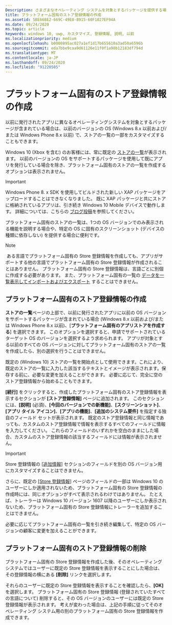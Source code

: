 ```yaml
---
Description: さまざまなオペレーティング システムを対象とするパッケージを提供する場合、対象のオペレーティング システムごとにストア登録情報の一部をカスタマイズするオプションがあります。
title: プラットフォーム固有のストア登録情報の作成
ms.assetid: 5BE66BE2-669C-49E0-8915-60F1027EF94A
ms.date: 09/24/2020
ms.topic: article
keywords: windows 10, uwp, カスタマイズ, 登録情報, 説明, 以前
ms.localizationpriority: medium
ms.openlocfilehash: b0008095ac027a1ef1d17b655610a3ad50a6596b
ms.sourcegitcommit: eda7bbe9caa9d61126e11f0f1a98b12183df794d
ms.translationtype: MT
ms.contentlocale: ja-JP
ms.lasthandoff: 09/24/2020
ms.locfileid: "91220505"
---
```

# <a name="create-platform-specific-store-listings"></a>プラットフォーム固有のストア登録情報の作成


以前に発行されたアプリに異なるオペレーティングシステムを対象とするパッケージが含まれている場合は、以前のバージョンの OS (Windows 8.x 以前および/または Windows Phone 8.x 以前) で、ストアの一覧の一部をカスタマイズすることもできます。 

Windows 10 (Xbox を含む) のお客様には、常に既定の [ストアの一覧](create-app-store-listings.md)が表示されます。 以前のバージョンの OS をサポートするパッケージを使用して既にアプリを発行している場合を除き、プラットフォーム固有のストアの一覧を作成するオプションは表示されません。 

> [!IMPORTANT]
> Windows Phone 8. x SDK を使用してビルドされた新しい XAP パッケージをアップロードすることはできなくなりました。 既に XAP パッケージと共にストアに格納されているアプリは、引き続き Windows 10 Mobile デバイスで動作します。 詳細については、こちらの [ブログ投稿](https://blogs.windows.com/windowsdeveloper/2018/08/20/important-dates-regarding-apps-with-windows-phone-8-x-and-earlier-and-windows-8-8-1-packages-submitted-to-microsoft-store)を参照してください。

プラットフォーム固有のストアの一覧は、1つの OS バージョンでのみ表示される機能を説明する場合や、特定の OS に固有のスクリーンショット (デバイスの種類に依存しない) を提供する場合に便利です。

> [!NOTE]
> ある言語でプラットフォーム固有の Store 登録情報を作成しても、アプリがサポートする他の言語でプラットフォーム固有の Store 登録情報が作成されることはありません。 プラットフォーム固有の Store 登録情報は、言語ごとに別個に作成する必要があります。 また、プラットフォーム固有の一覧の [データを一覧表示してインポートおよびエクスポート](import-and-export-store-listings.md) することはできません。


## <a name="creating-a-platform-specific-store-listing"></a>プラットフォーム固有のストア登録情報の作成

**ストアの一覧**ページの上部で、以前に発行されたアプリに以前の OS バージョンをサポートするパッケージが含まれている場合 (Windows 8.x 以前および/または Windows Phone 8.x 以前)、[**プラットフォーム固有のアプリストアを作成する**] を選択できます。 このオプションを選択すると、申請でサポートされているターゲット OS のバージョンを選択するよう求められます。 アプリが対象とする以前のすべての OS バージョンに対してプラットフォーム固有のストアの一覧を作成したら、別の選択を行うことはできません。

既定の (Windows 10) ストアの一覧を開始点として使用できます。これにより、既定のストアの一覧に入力した該当するテキストとイメージが表示されます。保存する前に、必要な変更を加えることができます。 必要に応じて、完全に空のストア登録情報から始めることもできます。

**[続行]** をクリックすると、作成したプラットフォーム固有のストア登録情報を表示するセクションが **[ストア登録情報]** ページに追加されます。 このセクションには、**[説明]** (必須)、**[今回のバージョンでの新機能]**、**[スクリーンショット]**、**[アプリ タイル アイコン]**、**[アプリの機能]**、**[追加のシステム要件]** を指定する独自のフィールド セットが表示されます。 既定のストア登録情報と同じ情報であっても、カスタムのストア登録情報で情報を表示するすべてのフィールドに情報を入力してください。 これらのフィールドのいずれかを空白のままにした場合、カスタムのストア登録情報の該当するフィールドには情報が表示されません。

> [!IMPORTANT]
> Store 登録情報の [[追加情報]](create-app-store-listings.md#additional-information) セクションのフィールドを別の OS バージョン用にカスタマイズすることはできません。
> 
> さらに、既定の [[Store 登録情報]](create-app-store-listings.md) ページのフィールドの一部は Windows 10 のユーザーにしか適用されないため、プラットフォーム固有の Store 登録情報の作成時には、同じオプションがすべて表示されるわけではありません。 たとえば、トレーラーは Windows 10 バージョン 1607 以降のユーザーにしか表示されないため、プラットフォーム固有の Store 登録情報にトレーラーを追加することはできません。 

必要に応じてプラットフォーム固有の一覧を引き続き編集して、特定の OS バージョンの顧客に変更を加えることができます。


## <a name="removing-a-platform-specific-store-listing"></a>プラットフォーム固有のストア登録情報の削除

プラットフォーム固有の Store 登録情報を作成した後、そのオペレーティング システムではユーザーに既定の Store 登録情報を表示することにした場合は、その登録情報の横にある **[削除]** リンクを選択します。

それらのユーザーに既定の Store 登録情報を表示することを確認したら、**[OK]** を選択します。 プラットフォーム固有の Store 登録情報 (登録されていたすべての言語について) 削除すると、その OS バージョンのユーザーには既定の Store 登録情報が表示されます。 考えが変わった場合は、上記の手順に従ってそのオペレーティング システム用の別のプラットフォーム固有の Store 登録情報を作成できます。
 

 





